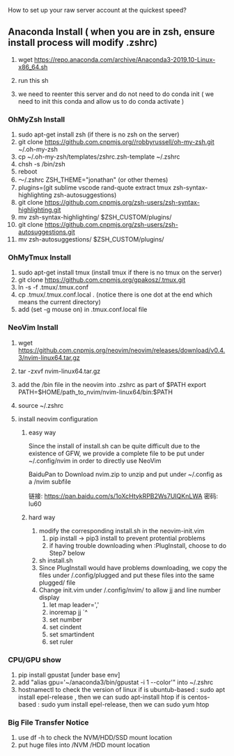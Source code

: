 How to set up your raw server account at the quickest speed?

## Anaconda Install ( when you are in zsh, ensure install process will modify .zshrc)

1. wget https://repo.anaconda.com/archive/Anaconda3-2019.10-Linux-x86_64.sh

2. run this sh
3. we need to reenter this server and do not need to do conda init ( we need to init this conda and allow us to do conda activate )

### OhMyZsh Install

1. sudo apt-get install zsh (if there is no zsh on the server)
2. git clone https://github.com.cnpmjs.org//robbyrussell/oh-my-zsh.git ~/.oh-my-zsh
3. cp ~/.oh-my-zsh/templates/zshrc.zsh-template ~/.zshrc
4. chsh -s /bin/zsh
5. reboot
6. ～/.zshrc ZSH_THEME="jonathan" (or other themes)
7. plugins=(git sublime vscode rand-quote extract tmux zsh-syntax-highlighting zsh-autosuggestions)
8. git clone https://github.com.cnpmjs.org/zsh-users/zsh-syntax-highlighting.git
9. mv zsh-syntax-highlighting/ $ZSH_CUSTOM/plugins/
10. git clone https://github.com.cnpmjs.org/zsh-users/zsh-autosuggestions.git
11. mv zsh-autosuggestions/ $ZSH_CUSTOM/plugins/

### OhMyTmux Install

1. sudo apt-get install tmux (install tmux if there is no tmux on the server)
2. git clone https://github.com.cnpmjs.org/gpakosz/.tmux.git
3. ln -s -f .tmux/.tmux.conf
4. cp .tmux/.tmux.conf.local . (notice there is one dot at the end which means the current directory)
5. add (set -g mouse on) in .tmux.conf.local file

### NeoVim Install

1. wget https://github.com.cnpmjs.org/neovim/neovim/releases/download/v0.4.3/nvim-linux64.tar.gz

2. tar -zxvf nvim-linux64.tar.gz

3. add the /bin file in the neovim into .zshrc as part of \$PATH    export PATH=\$HOME/path_to_nvim/nvim-linux64/bin:\$PATH

4. source ~/.zshrc

5. install neovim configuration

   1. easy way

      Since the install of install.sh can be quite difficult due to the existence of GFW, we provide a complete file to be put under ~/.config/nvim in order to directly use NeoVim

      BaiduPan to Download nvim.zip to unzip and put under  ~/.config as a /nvim subfile

      链接: https://pan.baidu.com/s/1oXcHtykRPB2Ws7UIQKnLWA  密码: lu60

   2. hard way

      1. modify the corresponding install.sh in the neovim-init.vim
         1. pip install -> pip3 install to prevent protential problems
         2. if having trouble downloading when :PlugInstall, choose to do Step7 below
      2. sh install.sh
      3. Since PlugInstall would have problems downloading, we copy the files under /.config/plugged and put these files into the same plugged/ file 
      4. Change init.vim under /.config/nvim/ to allow jj and line number display
         1. let map leader=','
         2. inoremap jj <Esc>`^
         3. set number
         4. set cindent
         5. set smartindent
         6. set ruler

### CPU/GPU show 
1. pip install gpustat [under base env]
2. add "alias gpu='~/anaconda3/bin/gpustat -i 1 --color'" into ~/.zshrc
3. hostnamectl   to check the version of linux
   if is ubuntub-based : sudo apt install epel-release , then we can sudo apt-install htop
   if is centos-based  : sudo yum install epel-release, then we can sudo yum htop
   
### Big File Transfer Notice
1. use df -h to check the NVM/HDD/SSD mount location
2. put huge files into /NVM /HDD mount location
